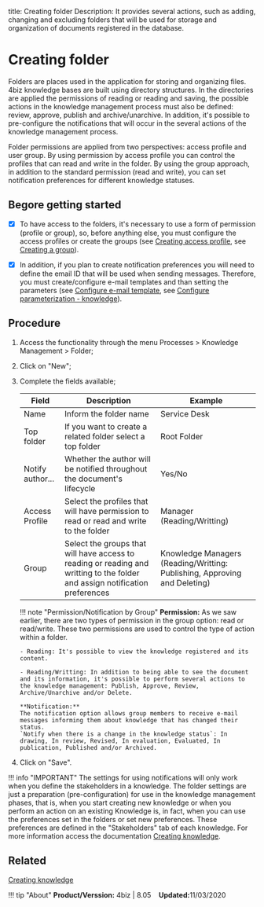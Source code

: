 title: Creating folder
Description: It provides several actions, such as adding, changing and excluding folders that will be used for storage and organization of documents registered in the database.

# Creating folder

Folders are places used in the application for storing and organizing files. 4biz knowledge bases are built using directory structures. In the directories are applied the permissions of reading or reading and saving, the possible actions in the knowledge management process must also be defined: review, approve, publish and archive/unarchive. In addition, it's possible to pre-configure the notifications that will occur in the several actions of the knowledge management process.

Folder permissions are applied from two perspectives: access profile and user group. By using permission by access profile you can control the profiles that can read and write in the folder. By using the group approach, in addition to the standard permission (read and write), you can set notification preferences for different knowledge statuses.

## Begore getting started

- [X] To have access to the folders, it's necessary to use a form of permission (profile or group), so, before anything else, you must configure the access profiles or create the groups (see [Creating access profile][2], see [Creating a group][3]).

- [X] In addition, if you plan to create notification preferences you will need to define the email ID that will be used when sending messages. Therefore, you must create/configure e-mail templates and than setting the parameters (see [Configure e-mail template][4], see [Configure parameterization - knowledge][5]).

## Procedure

1.  Access the functionality through the menu Processes > Knowledge Management > Folder;

2.  Click on "New";

3.  Complete the fields available;

    | Field | Description | Example |
    |-------|-----------|---------|
    | Name | Inform the folder name | Service Desk |
    | Top folder | If you want to create a related folder select a top folder | Root Folder |
    | Notify author... | Whether the author will be notified throughout the document's lifecycle | Yes/No |
    | Access Profile | Select the profiles that will have permission to read or read and write to the folder | Manager (Reading/Writting) |
    | Group | Select the groups that will have access to reading or reading and writting to the folder and assign notification preferences | Knowledge Managers (Reading/Writting: Publishing, Approving and Deleting) |

    !!! note "Permission/Notification by Group"
        **Permission:**
        As we saw earlier, there are two types of permission in the group option: read or read/write. These two permissions are used to control the type of action within a folder.
        
        - Reading: It's possible to view the knowledge registered and its content.
        
        - Reading/Writting: In addition to being able to see the document and its information, it's possible to perform several actions to the knowledge management: Publish, Approve, Review, Archive/Unarchive and/or Delete.
        
        **Notification:**
        The notification option allows group members to receive e-mail messages informing them about knowledge that has changed their status.
        `Notify when there is a change in the knowledge status`: In drawing, In review, Revised, In evaluation, Evaluated, In publication, Published and/or Archived.


4.  Click on "Save".

!!! info "IMPORTANT"
    The settings for using notifications will only work when you define the stakeholders in a knowledge. The folder settings are just a preparation (pre-configuration) for use in the knowledge management phases, that is, when you start creating new knowledge or when you perform an action on an existing Knowledge is, in fact, when you can use the preferences set in the folders or set new preferences. These preferences are defined in the "Stakeholders" tab of each knowledge. For more information access the documentation [Creating knowledge][1].


## Related

[Creating knowledge][1]


!!! tip "About"
    <b>Product/Verssion:</b> 4biz | 8.05 &nbsp;&nbsp;
    <b>Updated:</b>11/03/2020

[1]:/en-us/4biz-helium/processes/knowledge/use/create-knowledge.html
[2]:/en-us/4biz-helium/initial-settings/access-settings/user/register-groups.html
[3]:/en-us/4biz-helium/initial-settings/access-settings/profile/create-profile-access.html
[4]:/en-us/4biz-helium/platform-administration/email-settings/email-templates-configure-email-template.html
[5]:/en-us/4biz-helium/platform-administration/parameters-list/configure-parametrization-knowledge.html
